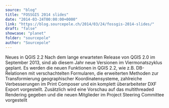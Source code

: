 ```yaml
---
source: "blog"
title: "FOSSGIS 2014 slides"
date: "2014-03-24T00:00:00+0000"
link: "https://blog.sourcepole.ch/2014/03/24/fossgis-2014-slides/"
draft: "false"
showcase: "planet"
folder: "sourcepole"
author: "Sourcepole"
---
```


Neues in QGIS 2.2 Nach dem lange erwarteten Release von QGIS 2.0 im September 2013, sind ab diesem Jahr neue Versionen im Viermonatszyklus geplant. Es werden die neuen Funktionen in QGIS 2.2, wie z.B. DB-Relationen mit verschachtelten Formularen, die erweiterten Methoden zur Transformierung geographischer Koordinatensysteme, zahlreiche Verbesserungen im Print Composer und ein komplett überarbeiteter DXF Export vorgestellt. Zusätzlich wird eine Vorschau auf das multithreaded Rendering gegeben und die neuen Mitglieder im Project Steering Committee vorgestellt
